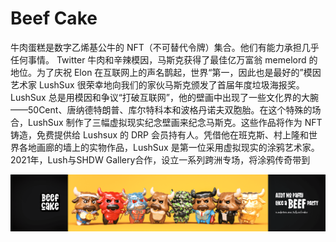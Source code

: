 # Beef Cake

牛肉蛋糕是数字乙烯基公牛的 NFT（不可替代令牌）集合。他们有能力承担几乎任何事情。 Twitter 牛肉和辛辣模因，马斯克获得了最佳亿万富翁 memelord 的地位。为了庆祝 Elon 在互联网上的声名鹊起，世界“第一，因此也是最好的”模因艺术家 LushSux 很荣幸地向我们的家伙马斯克颁发了首届年度垃圾海报奖。LushSux 总是用模因和争议“打破互联网”，他的壁画中出现了一些文化界的大腕——50Cent、唐纳德特朗普、库尔特科本和波格丹诺夫双胞胎。在这个特殊的场合，LushSux 制作了三幅虚拟现实纪念壁画来纪念马斯克。这些作品将作为 NFT 铸造，免费提供给 Lushsux 的 DRP 会员持有人。凭借他在班克斯、村上隆和世界各地画廊的墙上的实物作品，LushSux 是第一位采用虚拟现实的涂鸦艺术家。2021年，Lush与SHDW Gallery合作，设立一系列跨洲专场，将涂鸦传奇带到

![QmULDqHC4J3pzCDNHzfkPgW49tAcAHMXqpFjtULmeHnchH](QmULDqHC4J3pzCDNHzfkPgW49tAcAHMXqpFjtULmeHnchH.png)


